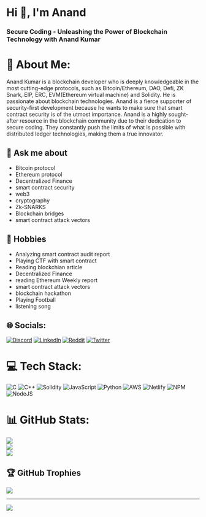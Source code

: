 # Hi 👋, I'm Anand

### **Secure Coding - Unleashing the Power of Blockchain Technology with Anand Kumar**


# 💫 About Me:


Anand Kumar is a blockchain developer who is deeply knowledgeable in the most cutting-edge protocols, such as Bitcoin/Ethereum, DAO, Defi, ZK Snark, EIP, ERC, EVM(Ethereum virtual machine) and Solidity. He is passionate about blockchain technologies. Anand is a fierce supporter of security-first development because he wants to make sure that smart contract security is of the utmost importance. Anand is a highly sought-after resource in the blockchain community due to their dedication to secure coding. They constantly push the limits of what is possible with distributed ledger technologies, making them a true innovator.

## 💬 Ask me about

* Bitcoin protocol
* Ethereum protocol
* Decentralized Finance
* smart contract security
* web3
* cryptography
* Zk-SNARKS
* Blockchain bridges
* smart contract attack vectors


## 📅 Hobbies

* Analyzing smart contract audit report
* Playing CTF with smart contract
* Reading blockchian article
* Decentralized Finance
* reading Ethereum Weekly report
* smart contract attack vectors
* blockchain hackathon
* Playing Football
* listening song



## 🌐 Socials:
[![Discord](https://img.shields.io/badge/Discord-%237289DA.svg?logo=discord&logoColor=white)](https://discord.gg/AnandK_2024#1456) [![LinkedIn](https://img.shields.io/badge/LinkedIn-%230077B5.svg?logo=linkedin&logoColor=white)](https://linkedin.com/in/anand-kumar2024) [![Reddit](https://img.shields.io/badge/Reddit-%23FF4500.svg?logo=Reddit&logoColor=white)](https://reddit.com/user/eth34) [![Twitter](https://img.shields.io/badge/Twitter-%231DA1F2.svg?logo=Twitter&logoColor=white)](https://twitter.com/@AnandK1024) 

# 💻 Tech Stack:
![C](https://img.shields.io/badge/c-%2300599C.svg?style=for-the-badge&logo=c&logoColor=white) ![C++](https://img.shields.io/badge/c++-%2300599C.svg?style=for-the-badge&logo=c%2B%2B&logoColor=white) ![Solidity](https://img.shields.io/badge/Solidity-%23363636.svg?style=for-the-badge&logo=solidity&logoColor=white) ![JavaScript](https://img.shields.io/badge/javascript-%23323330.svg?style=for-the-badge&logo=javascript&logoColor=%23F7DF1E) ![Python](https://img.shields.io/badge/python-3670A0?style=for-the-badge&logo=python&logoColor=ffdd54) ![AWS](https://img.shields.io/badge/AWS-%23FF9900.svg?style=for-the-badge&logo=amazon-aws&logoColor=white) ![Netlify](https://img.shields.io/badge/netlify-%23000000.svg?style=for-the-badge&logo=netlify&logoColor=#00C7B7) ![NPM](https://img.shields.io/badge/NPM-%23000000.svg?style=for-the-badge&logo=npm&logoColor=white) ![NodeJS](https://img.shields.io/badge/node.js-6DA55F?style=for-the-badge&logo=node.js&logoColor=white)



# 📊 GitHub Stats:
![](https://github-readme-stats.vercel.app/api?username=AnandK-2024&theme=radical&hide_border=false&include_all_commits=true&count_private=true)<br/>
![](https://github-readme-streak-stats.herokuapp.com/?user=AnandK-2024&theme=radical&hide_border=false)<br/>
![](https://github-readme-stats.vercel.app/api/top-langs/?username=AnandK-2024&theme=radical&hide_border=false&include_all_commits=true&count_private=true&layout=compact)

## 🏆 GitHub Trophies
![](https://github-profile-trophy.vercel.app/?username=AnandK-2024&theme=radical&no-frame=false&no-bg=true&margin-w=4)

<!-- ## 🐦 Latest Tweet
[![](https://gtce.itsvg.in/api?username=@AnandK1024)](https://github.com/VishwaGauravIn/github-twitter-card-embed) -->

---
<!-- [![](https://visitcount.itsvg.in/api?id=AnandK-2024&icon=0&color=0)](https://visitcount.itsvg.in) -->

<!-- Proudly created with GPRM ( https://gprm.itsvg.in ) -->

[![](https://visitcount.itsvg.in/api?id=AnandK-2024&label=Profile%20Views&color=1&pretty=true)](https://visitcount.itsvg.in)

